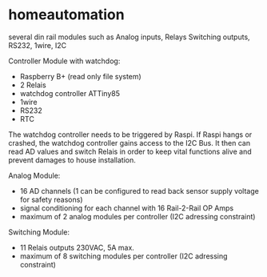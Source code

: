 # homeautomation
several din rail modules such as Analog inputs, Relays Switching outputs, RS232, 1wire, I2C

Controller Module with watchdog:
- Raspberry B+ (read only file system)
- 2 Relais
- watchdog controller ATTiny85
- 1wire
- RS232
- RTC

The watchdog controller needs to be triggered by Raspi. If Raspi hangs or crashed, the watchdog controller
gains access to the I2C Bus. It then can read AD values and switch Relais in order to keep vital functions
alive and prevent damages to house installation.

Analog Module:
- 16 AD channels (1 can be configured to read back sensor supply voltage for safety reasons)
- signal conditioning for each channel with 16 Rail-2-Rail OP Amps
- maximum of 2 analog modules per controller (I2C adressing constraint)

Switching Module:
- 11 Relais outputs 230VAC, 5A max.
- maximum of 8 switching modules per controller (I2C adressing constraint) 

